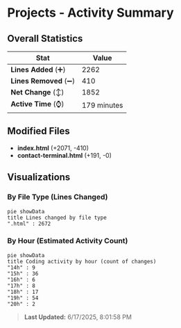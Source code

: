 # Projects - Activity Summary 

## Overall Statistics

| Stat                   | Value                                                             |
| ---------------------- | ----------------------------------------------------------------- |
| **Lines Added** (➕)   | 2262                                          |
| **Lines Removed** (➖) | 410                                        |
| **Net Change** (↕)    | 1852                |
| **Active Time** (⌚)   | 179 minutes |


## Modified Files
- **index.html** (+2071, -410)
- **contact-terminal.html** (+191, -0)

## Visualizations

### By File Type (Lines Changed)

```mermaid
pie showData
title Lines changed by file type
".html" : 2672
```

### By Hour (Estimated Activity Count)

```mermaid
pie showData
title Coding activity by hour (count of changes)
"14h" : 9
"15h" : 36
"16h" : 6
"17h" : 8
"18h" : 17
"19h" : 54
"20h" : 2
```


> **Last Updated:** 6/17/2025, 8:01:58 PM